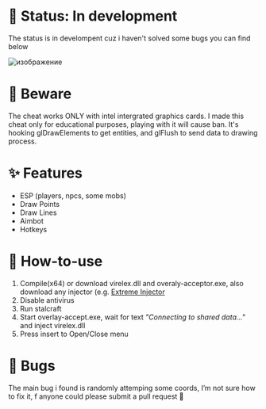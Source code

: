 # 💠 Status: In development
The status is in develompent cuz i haven't solved some bugs you can find below

![изображение](https://github.com/user-attachments/assets/38dfc4f1-20e8-4a40-a26a-ac8d296e028e)


# 🚧 Beware
The cheat works ONLY with intel intergrated graphics cards.
I made this cheat only for educational purposes, playing with it will cause ban. It's hooking glDrawElements to get entities, and glFlush to send data to drawing process.

# ✨ Features
- ESP (players, npcs, some mobs)
- Draw Points
- Draw Lines
- Aimbot
- Hotkeys

# 🔧 How-to-use
1. Compile(x64) or download virelex.dll and overaly-acceptor.exe, also download any injector (e.g. [Extreme Injector](https://github.com/master131/ExtremeInjector)
2. Disable antivirus
3. Run stalcraft
4. Start overlay-accept.exe, wait for text *"Connecting to shared data..."* and inject virelex.dll
5. Press insert to Open/Close menu

# 💢 Bugs
The main bug i found is randomly attemping some coords, I’m not sure how to fix it, f anyone could please submit a pull request 🙏
